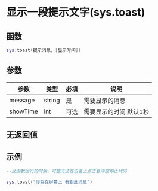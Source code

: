 # 显示一段提示文字(sys.toast)

## 函数

```lua
sys.toast(提示消息，[显示时间])
```

## 参数

| 参数       | 类型     | 必填 | 说明           |
| -------- | ------ | -- | ------------ |
| message  | string | 是  | 需要显示的消息      |
| showTime | int    | 可选 | 需要显示的时间 默认1秒 |

## 无返回值

## 示例

```lua
--此函数运行的时候，可能无法在设备上点击悬浮窗停止代码

sys.toast("你将在屏幕上 看到此消息")

```
